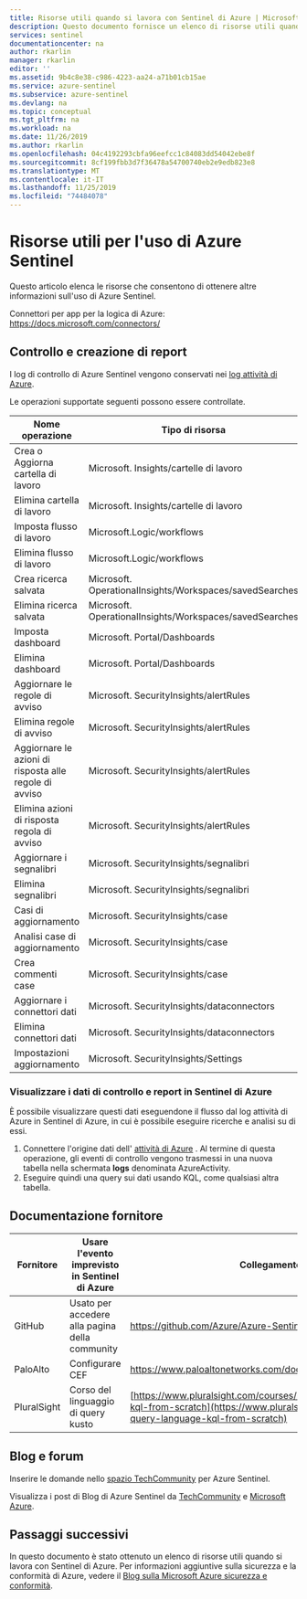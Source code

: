 ```yaml
---
title: Risorse utili quando si lavora con Sentinel di Azure | Microsoft Docs
description: Questo documento fornisce un elenco di risorse utili quando si lavora con Sentinel di Azure.
services: sentinel
documentationcenter: na
author: rkarlin
manager: rkarlin
editor: ''
ms.assetid: 9b4c8e38-c986-4223-aa24-a71b01cb15ae
ms.service: azure-sentinel
ms.subservice: azure-sentinel
ms.devlang: na
ms.topic: conceptual
ms.tgt_pltfrm: na
ms.workload: na
ms.date: 11/26/2019
ms.author: rkarlin
ms.openlocfilehash: 04c4192293cbfa96eefcc1c84083dd54042ebe8f
ms.sourcegitcommit: 8cf199fbb3d7f36478a54700740eb2e9edb823e8
ms.translationtype: MT
ms.contentlocale: it-IT
ms.lasthandoff: 11/25/2019
ms.locfileid: "74484078"
---
```

# <a name="useful-resources-for-working-with-azure-sentinel"></a>Risorse utili per l'uso di Azure Sentinel



Questo articolo elenca le risorse che consentono di ottenere altre informazioni sull'uso di Azure Sentinel.

Connettori per app per la logica di Azure: <https://docs.microsoft.com/connectors/>


## <a name="auditing-and-reporting"></a>Controllo e creazione di report
I log di controllo di Azure Sentinel vengono conservati nei [log attività di Azure](../azure-monitor/platform/activity-logs-overview.md).

Le operazioni supportate seguenti possono essere controllate.

|Nome operazione|    Tipo di risorsa|
|----|----|
|Crea o Aggiorna cartella di lavoro  |Microsoft. Insights/cartelle di lavoro|
|Elimina cartella di lavoro    |Microsoft. Insights/cartelle di lavoro|
|Imposta flusso di lavoro   |Microsoft.Logic/workflows|
|Elimina flusso di lavoro    |Microsoft.Logic/workflows|
|Crea ricerca salvata    |Microsoft. OperationalInsights/Workspaces/savedSearches|
|Elimina ricerca salvata    |Microsoft. OperationalInsights/Workspaces/savedSearches|
|Imposta dashboard  |Microsoft. Portal/Dashboards|
|Elimina dashboard   |Microsoft. Portal/Dashboards|
|Aggiornare le regole di avviso |Microsoft. SecurityInsights/alertRules|
|Elimina regole di avviso |Microsoft. SecurityInsights/alertRules|
|Aggiornare le azioni di risposta alle regole di avviso |Microsoft. SecurityInsights/alertRules|
|Elimina azioni di risposta regola di avviso |Microsoft. SecurityInsights/alertRules|
|Aggiornare i segnalibri   |Microsoft. SecurityInsights/segnalibri|
|Elimina segnalibri   |Microsoft. SecurityInsights/segnalibri|
|Casi di aggiornamento   |Microsoft. SecurityInsights/case|
|Analisi case di aggiornamento  |Microsoft. SecurityInsights/case|
|Crea commenti case   |Microsoft. SecurityInsights/case|
|Aggiornare i connettori dati |Microsoft. SecurityInsights/dataconnectors|
|Elimina connettori dati |Microsoft. SecurityInsights/dataconnectors|
|Impostazioni aggiornamento    |Microsoft. SecurityInsights/Settings|

### <a name="view-audit-and-reporting-data-in-azure-sentinel"></a>Visualizzare i dati di controllo e report in Sentinel di Azure

È possibile visualizzare questi dati eseguendone il flusso dal log attività di Azure in Sentinel di Azure, in cui è possibile eseguire ricerche e analisi su di essi.

1. Connettere l'origine dati dell' [attività di Azure](connect-azure-activity.md) . Al termine di questa operazione, gli eventi di controllo vengono trasmessi in una nuova tabella nella schermata **logs** denominata AzureActivity.
2. Eseguire quindi una query sui dati usando KQL, come qualsiasi altra tabella.



## <a name="vendor-documentation"></a>Documentazione fornitore

| **Fornitore**  | **Usare l'evento imprevisto in Sentinel di Azure** | **Collegamento**|
|----|----|----|
| GitHub| Usato per accedere alla pagina della community| <https://github.com/Azure/Azure-Sentinel> |
| PaloAlto| Configurare CEF| <https://www.paloaltonetworks.com/documentation/misc/cef.html>|
| PluralSight | Corso del linguaggio di query kusto| [https://www.pluralsight.com/courses/kusto-query-language-kql-from-scratch](https://www.pluralsight.com/courses/kusto-query-language-kql-from-scratch)|

## <a name="blogs-and-forums"></a>Blog e forum

Inserire le domande nello [spazio TechCommunity](https://techcommunity.microsoft.com/t5/Azure-Sentinel/bd-p/AzureSentinel) per Azure Sentinel.

Visualizza i post di Blog di Azure Sentinel da [TechCommunity](https://techcommunity.microsoft.com/t5/Azure-Sentinel/bg-p/AzureSentinelBlog) e [Microsoft Azure](https://azure.microsoft.com/blog/tag/azure-sentinel/).


## <a name="next-steps"></a>Passaggi successivi
In questo documento è stato ottenuto un elenco di risorse utili quando si lavora con Sentinel di Azure. Per informazioni aggiuntive sulla sicurezza e la conformità di Azure, vedere il [Blog sulla Microsoft Azure sicurezza e conformità](https://blogs.msdn.com/b/azuresecurity/).
